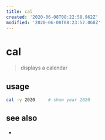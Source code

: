 ```yaml
---
title: cal
created: '2020-06-08T08:22:58.962Z'
modified: '2020-06-08T08:23:57.068Z'
---
```


# cal

> displays a calendar

## usage
```sh
cal -y 2020     # show year 2020
```
## see also
- 
